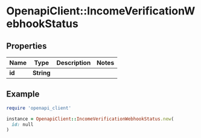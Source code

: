 # OpenapiClient::IncomeVerificationWebhookStatus

## Properties

| Name | Type | Description | Notes |
| ---- | ---- | ----------- | ----- |
| **id** | **String** |  |  |

## Example

```ruby
require 'openapi_client'

instance = OpenapiClient::IncomeVerificationWebhookStatus.new(
  id: null
)
```


